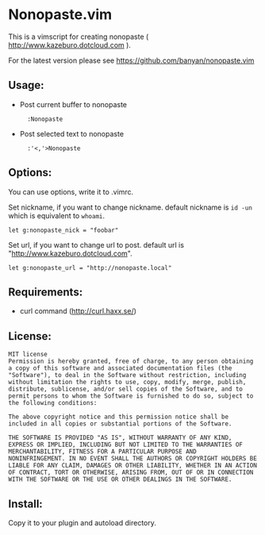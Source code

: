 Nonopaste.vim
========

This is a vimscript for creating nonopaste ( http://www.kazeburo.dotcloud.com ).

For the latest version please see https://github.com/banyan/nonopaste.vim

Usage:
------

- Post current buffer to nonopaste

        :Nonopaste

- Post selected text to nonopaste

        :'<,'>Nonopaste

Options:
------

You can use options, write it to .vimrc.

Set nickname, if you want to change nickname.
default nickname is `id -un` which is equivalent to `whoami`.

    let g:nonopaste_nick = "foobar"

Set url, if you want to change url to post.
default url is "http://www.kazeburo.dotcloud.com".

    let g:nonopaste_url = "http://nonopaste.local"

Requirements:
--------

- curl command (http://curl.haxx.se/)

License:
--------

    MIT license
    Permission is hereby granted, free of charge, to any person obtaining
    a copy of this software and associated documentation files (the
    "Software"), to deal in the Software without restriction, including
    without limitation the rights to use, copy, modify, merge, publish,
    distribute, sublicense, and/or sell copies of the Software, and to
    permit persons to whom the Software is furnished to do so, subject to
    the following conditions:

    The above copyright notice and this permission notice shall be
    included in all copies or substantial portions of the Software.

    THE SOFTWARE IS PROVIDED "AS IS", WITHOUT WARRANTY OF ANY KIND,
    EXPRESS OR IMPLIED, INCLUDING BUT NOT LIMITED TO THE WARRANTIES OF
    MERCHANTABILITY, FITNESS FOR A PARTICULAR PURPOSE AND
    NONINFRINGEMENT. IN NO EVENT SHALL THE AUTHORS OR COPYRIGHT HOLDERS BE
    LIABLE FOR ANY CLAIM, DAMAGES OR OTHER LIABILITY, WHETHER IN AN ACTION
    OF CONTRACT, TORT OR OTHERWISE, ARISING FROM, OUT OF OR IN CONNECTION
    WITH THE SOFTWARE OR THE USE OR OTHER DEALINGS IN THE SOFTWARE.

Install:
--------

Copy it to your plugin and autoload directory.
